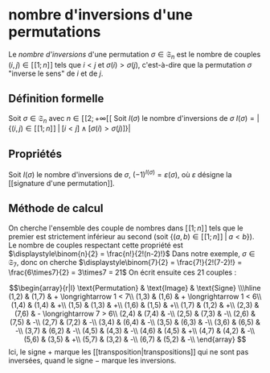 # nombre d'inversions d'une permutations
Le _nombre d'inversions_ d'une permutation $\sigma\in\mathfrak S_n$ est le nombre de couples $(i, j)\in[\![1; n]\!]$ tels que $i<j$ et $\sigma(i) > \sigma(j)$, c'est-à-dire que la permutation $\sigma$ "inverse le sens" de $i$ et de $j$.

## Définition formelle
Soit $\sigma\in\mathfrak S_n$ avec $n\in[\![2; +\infty[\![$
Soit $I(\sigma)$ le nombre d'inversions de $\sigma$
$I(\sigma) = \left| \{(i,j)\in[\![1;n]\!] \;|\; [i<j]\wedge[\sigma(i)>\sigma(j)]\} \right|$


## Propriétés
Soit $I(\sigma)$ le nombre d'inversions de $\sigma$, $(-1)^{I(\sigma)} = \varepsilon(\sigma)$, où $\varepsilon$ désigne la [[signature d'une permutation]].


## Méthode de calcul
On cherche l'ensemble des couple de nombres dans $[\![1; n]\!]$ tels que le premier est strictement inférieur au second (soit $\{(a, b)\in[\![1; n]\!] \;|\; a < b\}$).
Le nombre de couples respectant cette propriété est $\displaystyle\binom{n}{2} = \frac{n!}{2!(n-2)!}$
Dans notre exemple, $\sigma\in\mathfrak S_7$, donc on cherche $\displaystyle\binom{7}{2} = \frac{7!}{2!(7-2)!} = \frac{6\times7}{2} = 3\times7 = 21$
On écrit ensuite ces 21 couples :

$$\begin{array}{r|l}
\text{Permutation} & \text{Image} & \text{Signe} \\\hline
(1,2) & (1,7) & + \longrightarrow 1 < 7\\
(1,3) & (1,6) & + \longrightarrow 1 < 6\\
(1,4) & (1,4) & +\\
(1,5) & (1,3) & +\\
(1,6) & (1,5) & +\\
(1,7) & (1,2) & +\\
(2,3) & (7,6) & - \longrightarrow 7 > 6\\
(2,4) & (7,4) & -\\
(2,5) & (7,3) & -\\
(2,6) & (7,5) & -\\
(2,7) & (7,2) & -\\
(3,4) & (6,4) & -\\
(3,5) & (6,3) & -\\
(3,6) & (6,5) & -\\
(3,7) & (6,2) & -\\
(4,5) & (4,3) & -\\
(4,6) & (4,5) & +\\
(4,7) & (4,2) & -\\
(5,6) & (3,5) & +\\
(5,7) & (3,2) & -\\
(6,7) & (5,2) & -\\
\end{array}
$$
Ici, le signe $+$ marque les [[transposition|transpositions]] qui ne sont pas inversées, quand le signe $-$ marque les inversions.
